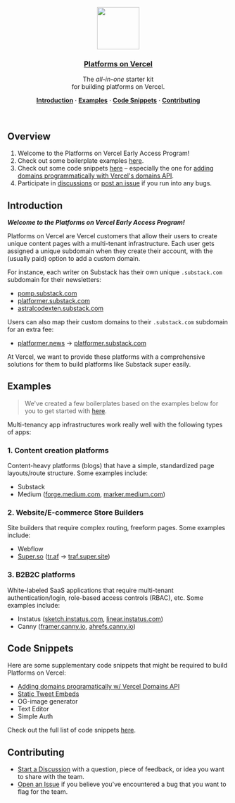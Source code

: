 <p align="center">
  <a href="https://vercel.com/platforms">
    <img src="https://assets.vercel.com/image/upload/v1588805858/repositories/vercel/logo.png" height="96">
    <h3 align="center">Platforms on Vercel</h3>
  </a>
</p>

<p align="center">
  The <em>all-in-one</em> starter kit <br/>
  for building platforms on Vercel.
</p>

<p align="center">
  <a href="#introduction"><strong>Introduction</strong></a> ·
  <a href="#examples"><strong>Examples</strong></a> ·
  <a href="#code-snippets"><strong>Code Snippets</strong></a> ·
  <a href="#contributing"><strong>Contributing</strong></a>
</p>
<br/>

## Overview

1. Welcome to the Platforms on Vercel Early Access Program!
2. Check out some boilerplate examples [here](./examples).
3. Check out some code snippets [here](./code-snippets) – especially the one for [adding domains programmatically with Vercel's domains API](./code-snippets/domains-api).
4. Participate in [discussions](https://github.com/vercel-customer-feedback/platforms/discussions/1) or [post an issue](https://github.com/vercel-customer-feedback/platforms/issues) if you run into any bugs.

## Introduction

_**Welcome to the Platforms on Vercel Early Access Program!**_

Platforms on Vercel are Vercel customers that allow their users to create unique content pages with a multi-tenant infrastructure. Each user gets assigned a unique subdomain when they create their account, with the (usually paid) option to add a custom domain.

For instance, each writer on Substack has their own unique `.substack.com` subdomain for their newsletters:

- [pomp.substack.com](http://pomp.substack.com/)
- [platformer.substack.com](http://platformer.substack.com/)
- [astralcodexten.substack.com](http://astralcodexten.substack.com/)

Users can also map their custom domains to their `.substack.com` subdomain for an extra fee:

- [platformer.news](http://platformer.news) → [platformer.substack.com](http://platformer.substack.com/)

At Vercel, we want to provide these platforms with a comprehensive solutions for them to build platforms like Substack super easily.

## Examples

> We've created a few boilerplates based on the examples below for you to get started with [here](./examples).

Multi-tenancy app infrastructures work really well with the following types of apps:

### 1. Content creation platforms

Content-heavy platforms (blogs) that have a simple, standardized page layouts/route structure. Some examples include:

- Substack
- Medium ([forge.medium.com](http://forge.medium.com/), [marker.medium.com](https://marker.medium.com/))

### 2. Website/E-commerce Store Builders

Site builders that require complex routing, freeform pages. Some examples include:

- Webflow
- [Super.so](http://super.so) ([tr.af](https://tr.af) → [traf.super.site](https://traf.super.site))

### 3. B2B2C platforms

White-labeled SaaS applications that require multi-tenant authentication/login, role-based access controls (RBAC), etc. Some examples include:

- Instatus ([sketch.instatus.com](http://sketch.instatus.com/), [linear.instatus.com](http://linear.instatus.com/))
- Canny ([framer.canny.io](https://framer.canny.io/), [ahrefs.canny.io](http://ahrefs.canny.io/))

## Code Snippets

Here are some supplementary code snippets that might be required to build Platforms on Vercel:

- [Adding domains programatically w/ Vercel Domains API](./code-snippets/domains-api)
- [Static Tweet Embeds](./code-snippets/static-tweets-tailwind)
- OG-image generator
- Text Editor
- Simple Auth

Check out the full list of code snippets [here](./code-snippets).

## Contributing

- [Start a Discussion](https://github.com/vercel-customer-feedback/platforms/discussions) with a question, piece of feedback, or idea you want to share with the team.
- [Open an Issue](https://github.com/vercel-customer-feedback/platforms/issues) if you believe you've encountered a bug that you want to flag for the team.
